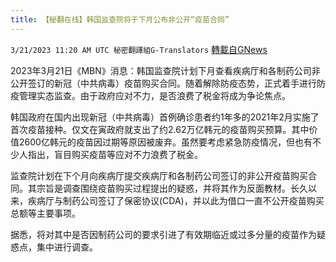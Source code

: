 ```yaml
---
title: 【秘翻在线】韩国监查院将于下月公布非公开“疫苗合同”
---
```

`3/21/2023 11:20 AM UTC 秘密翻譯組G-Translators` [轉載自GNews](https://gnews.org/articles/1032775)

        

2023年3月21日《MBN》消息：韩国监查院计划下月查看疾病厅和各制药公司非公开签订的新冠（中共病毒）疫苗购买合同。随着解除防疫态势，正式着手进行防疫管理实态监查。由于政府应对不力，是否浪费了税金将成为争论焦点。

韩国政府在国内出现新冠（中共病毒）首例确诊患者约1年多的2021年2月实施了首次疫苗接种。仅文在寅政府就支出了约2.62万亿韩元的疫苗购买预算。其中价值2600亿韩元的疫苗因过期等原因被废弃。虽然要考虑紧急防疫情况，但也有不少人指出，盲目购买疫苗等应对不力浪费了税金。

监查院计划在下个月向疾病厅提交疾病厅和各制药公司签订的非公开疫苗购买合同。其宗旨是调查围绕疫苗购买过程提出的疑惑，并将其作为反面教材。长久以来，疾病厅与制药公司签订了保密协议(CDA)，并以此为借口一直不公开疫苗购买总额等主要事项。

据悉，将对其中是否因制药公司的要求引进了有效期临近或过多分量的疫苗作为疑惑点，集中进行调查。
